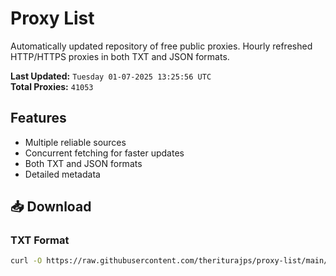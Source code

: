 # Proxy List

Automatically updated repository of free public proxies. Hourly refreshed HTTP/HTTPS proxies in both TXT and JSON formats.

**Last Updated:** `Tuesday 01-07-2025 13:25:56 UTC`  
**Total Proxies:** `41053`

## Features
- Multiple reliable sources
- Concurrent fetching for faster updates
- Both TXT and JSON formats
- Detailed metadata

## 📥 Download

### TXT Format
```bash
curl -O https://raw.githubusercontent.com/theriturajps/proxy-list/main/proxies.txt